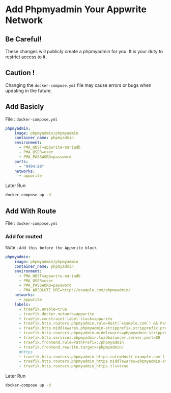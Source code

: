 # Add Phpmyadmin Your Appwrite Network

## Be Careful!

These changes will publicly create a phpmyadmin for you. It is your duty to restrict access to it.


## Caution !

Changing the `docker-compose.yml` file may cause errors or bugs when updating in the future.


## Add Basicly

File : `docker-compose.yml`

```yml
phpmyadmin:
    image: phpmyadmin/phpmyadmin
    container_name: phpmyadmin
    environment:
      - PMA_HOST=appwrite-mariadb
      - PMA_USER=user
      - PMA_PASSWORD=password
    ports:
      - "9494:80"
    networks:
      - appwrite
```

Later Run

```sh
docker-compose up -d
```


## Add With Route

File : `docker-compose.yml`

### Add for routed

Note : `Add this before the Appwrite block`

```yml
phpmyadmin:
    image: phpmyadmin/phpmyadmin
    container_name: phpmyadmin
    environment:
      - PMA_HOST=appwrite-mariadb
      - PMA_USER=user
      - PMA_PASSWORD=password
      - PMA_ABSOLUTE_URI=http://example.com/phpmyadmin/
    networks:
      - appwrite
    labels:
      - traefik.enable=true
      - traefik.docker.network=appwrite
      - traefik.constraint-label-stack=appwrite
      - traefik.http.routers.phpmyadmin.rule=Host(`example.com`) && PathPrefix(`/phpmyadmin`)
      - traefik.http.middlewares.phpmyadmin-stripprefix.stripprefix.prefixes=/phpmyadmin
      - traefik.http.routers.phpmyadmin.middlewares=phpmyadmin-stripprefix
      - traefik.http.services.phpmyadmin.loadbalancer.server.port=80
      - traefik.frontend.rule=PathPrefix:/phpmyadmin
      - traefik.frontend.rewrite.target=/phpmyadmin/
      #https
      - traefik.http.routers.phpmyadmin_https.rule=Host(`example.com`) && PathPrefix(`/phpmyadmin`)
      - traefik.http.routers.phpmyadmin_https.middlewares=phpmyadmin-stripprefix
      - traefik.http.routers.phpmyadmin_https.tls=true
```

Later Run

```sh
docker-compose up -d
```






